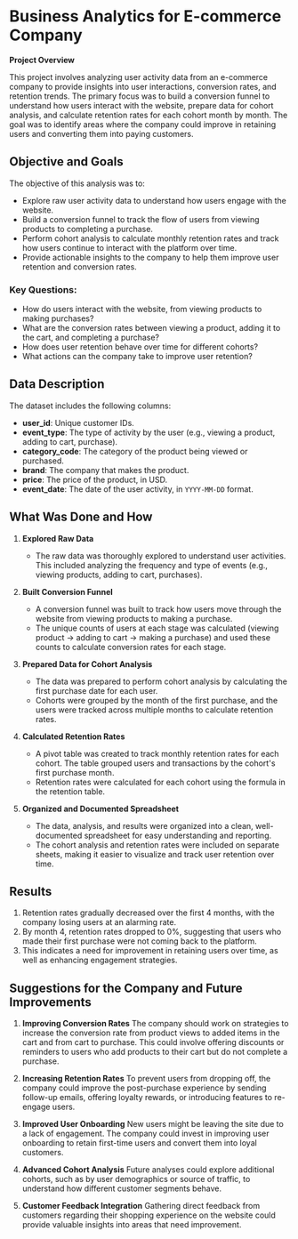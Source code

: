 # Business Analytics for E-commerce Company

**Project Overview**

This project involves analyzing user activity data from an e-commerce company to provide insights into user interactions, conversion rates, and retention trends. The primary focus was to build a conversion funnel to understand how users interact with the website, prepare data for cohort analysis, and calculate retention rates for each cohort month by month. The goal was to identify areas where the company could improve in retaining users and converting them into paying customers.

## Objective and Goals

The objective of this analysis was to:
- Explore raw user activity data to understand how users engage with the website.
- Build a conversion funnel to track the flow of users from viewing products to completing a purchase.
- Perform cohort analysis to calculate monthly retention rates and track how users continue to interact with the platform over time.
- Provide actionable insights to the company to help them improve user retention and conversion rates.

### Key Questions:
- How do users interact with the website, from viewing products to making purchases?
- What are the conversion rates between viewing a product, adding it to the cart, and completing a purchase?
- How does user retention behave over time for different cohorts?
- What actions can the company take to improve user retention?

## Data Description

The dataset includes the following columns:

- **user_id**: Unique customer IDs.
- **event_type**: The type of activity by the user (e.g., viewing a product, adding to cart, purchase).
- **category_code**: The category of the product being viewed or purchased.
- **brand**: The company that makes the product.
- **price**: The price of the product, in USD.
- **event_date**: The date of the user activity, in `YYYY-MM-DD` format.

## What Was Done and How

1. **Explored Raw Data**
   - The raw data was thoroughly explored to understand user activities. This included analyzing the frequency and type of events (e.g., viewing products, adding to cart, purchases).

2. **Built Conversion Funnel**
   - A conversion funnel was built to track how users move through the website from viewing products to making a purchase.
   - The unique counts of users at each stage was calculated (viewing product → adding to cart → making a purchase) and used these counts to calculate conversion rates for each stage.

3. **Prepared Data for Cohort Analysis**
   - The data was prepared to perform cohort analysis by calculating the first purchase date for each user.
   - Cohorts were grouped by the month of the first purchase, and the users were tracked across multiple months to calculate retention rates.

4. **Calculated Retention Rates**
   - A pivot table was created to track monthly retention rates for each cohort. The table grouped users and transactions by the cohort's first purchase month.
   - Retention rates were calculated for each cohort using the formula in the retention table.
  
5. **Organized and Documented Spreadsheet**
   - The data, analysis, and results were organized into a clean, well-documented spreadsheet for easy understanding and reporting.
   - The cohort analysis and retention rates were included on separate sheets, making it easier to visualize and track user retention over time.

## Results
1. Retention rates gradually decreased over the first 4 months, with the company losing users at an alarming rate.
2. By month 4, retention rates dropped to 0%, suggesting that users who made their first purchase were not coming back to the platform.
3. This indicates a need for improvement in retaining users over time, as well as enhancing engagement strategies.

## Suggestions for the Company and Future Improvements
1. **Improving Conversion Rates**
The company should work on strategies to increase the conversion rate from product views to added items in the cart and from cart to purchase. This could involve offering discounts or reminders to users who add products to their cart but do not complete a purchase.

2. **Increasing Retention Rates**
To prevent users from dropping off, the company could improve the post-purchase experience by sending follow-up emails, offering loyalty rewards, or introducing features to re-engage users.

3. **Improved User Onboarding**
New users might be leaving the site due to a lack of engagement. The company could invest in improving user onboarding to retain first-time users and convert them into loyal customers.

4. **Advanced Cohort Analysis**
Future analyses could explore additional cohorts, such as by user demographics or source of traffic, to understand how different customer segments behave.

5. **Customer Feedback Integration**
Gathering direct feedback from customers regarding their shopping experience on the website could provide valuable insights into areas that need improvement.
